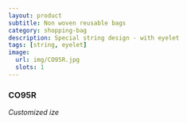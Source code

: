 ```yaml
---
layout: product
subtitle: Non woven reusable bags
category: shopping-bag
description: Special string design - with eyelet
tags: [string, eyelet]
image:
  url: img/CO95R.jpg
  slots: 1
---
```


### CO95R

*Customized ize*
